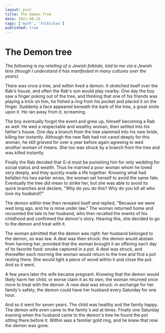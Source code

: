 ```yaml
---
layout: post
title: The Demon Tree
date: 2021-09-25
tags: ['myth', 'folktales']
published: true
---
```


# The Demon tree
_The following is my retelling of a Jewish folktale, told to me via a Jewish lens (though I understand it has manifested in many cultures over the years)._

There was once a tree, and within lived a demon. It stretched itself over the Rab's house, and often the Rab's son would play nearby. One day the boy saw a finger poking out of the tree, and thinking that one of his friends was playing a trick on him, he fished a ring from his pocket and placed it on the finger. Suddenly a face appeared beneath the bark of the tree, a great smile upon it. He ran away from it, screaming.

The boy eventually forgot the event and grew up, himself becoming a Rab as well. He wed a respectable and wealthy woman, then settled into his father's house. One day a branch from the tree slammed into his new bride, killing her instantly. Although the new Rab had not cared deeply for this woman, he still grieved for over a year before again agreeing to wed _another_ woman of means. She too was struck by a branch from the tree and was killed instantly.

Finally the Rab decided that G-d must be punishing him for only wedding for social status and wealth. Thus he married a poor woman whom he loved very deeply, and they quickly made a life together. Knowing what had befallen his two earlier wives, the woman set herself to avoid the same fate. Eventually the tree did mean to strike her, but she was able to avoid its quick branches and declare, "Why do you do this? Why do you kill all who love my husband?"

The demon within tree then revealed itself and replied, "Because we were wed long ago, and he is mine under law." The woman returned home and recounted the tale to her husband, who then recalled the events of his childhood and confirmed the demon's story. Hearing this, she decided to go to the demon and treat with it.

The woman admitted that the demon was right: her husband belonged to the demon, as was law. A deal was then struck: the demon would abstain from harming her, provided that the woman brought it an offering each day of its favorite food: smoke captured in a pot. A deal was struck, and thereafter each morning the woman would return to the tree and find a pot resting there. She would light a piece of wood within it and close the pot. And so it went.

A few years later the wife became pregnant. Knowing that the demon would likely harm her child, or worse claim it as its own, the woman returned once more to treat with the demon. A new deal was struck: in exchange for her family's safety, the demon could have her husband every Saturday for one hour.

And so it went for seven years. The child was healthy and the family happy. The demon wife even came to the family's aid at times. Finally one Saturday evening when the husband came to the demon's tree he found the pot sitting there before it. Within was a familiar gold ring, and he knew that now the demon was gone.
